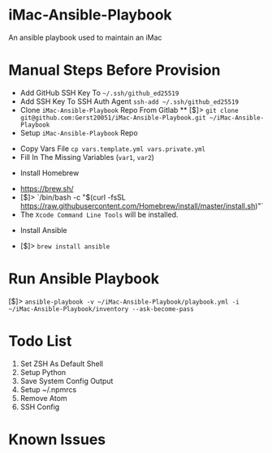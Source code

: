# iMac-Ansible-Playbook

An ansible playbook used to maintain an iMac

# Manual Steps Before Provision

- Add GitHub SSH Key To `~/.ssh/github_ed25519`
- Add SSH Key To SSH Auth Agent `ssh-add ~/.ssh/github_ed25519`
- Clone `iMac-Ansible-Playbook` Repo From Gitlab
 ** [$]> `git clone git@github.com:Gerst20051/iMac-Ansible-Playbook.git ~/iMac-Ansible-Playbook`
- Setup `iMac-Ansible-Playbook` Repo
 * Copy Vars File `cp vars.template.yml vars.private.yml`
 * Fill In The Missing Variables (`var1`, `var2`)
- Install Homebrew
 * https://brew.sh/
 * [$]> `/bin/bash -c "$(curl -fsSL https://raw.githubusercontent.com/Homebrew/install/master/install.sh)"`
 * The `Xcode Command Line Tools` will be installed.
- Install Ansible
 * [$]> `brew install ansible`

# Run Ansible Playbook

[$]> `ansible-playbook -v ~/iMac-Ansible-Playbook/playbook.yml -i ~/iMac-Ansible-Playbook/inventory --ask-become-pass`

# Todo List

1. Set ZSH As Default Shell
1. Setup Python
1. Save System Config Output
1. Setup ~/.npmrcs
1. Remove Atom
1. SSH Config

# Known Issues
